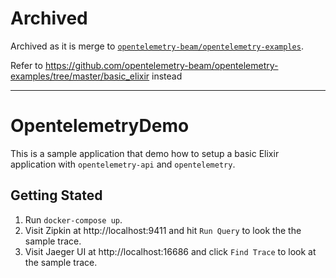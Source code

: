 # Archived

Archived as it is merge to [`opentelemetry-beam/opentelemetry-examples`](https://github.com/opentelemetry-beam/opentelemetry-examples).

Refer to https://github.com/opentelemetry-beam/opentelemetry-examples/tree/master/basic_elixir instead

--- 

# OpentelemetryDemo

This is a sample application that demo how to setup a basic Elixir application
with `opentelemetry-api` and `opentelemetry`.

## Getting Stated

1. Run `docker-compose up`.
2. Visit Zipkin at http://localhost:9411 and hit `Run Query` to look the the sample trace.
3. Visit Jaeger UI at http://localhost:16686 and click `Find Trace` to look at the sample
   trace.

